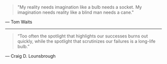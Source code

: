 > "My reality needs imagination like a bulb needs a socket. My imagination needs reality like a blind man needs a cane."

― Tom Waits

---

> “Too often the spotlight that highlights our successes burns out quickly, while the spotlight that scrutinizes our failures is a long-life bulb.”

― Craig D. Lounsbrough
